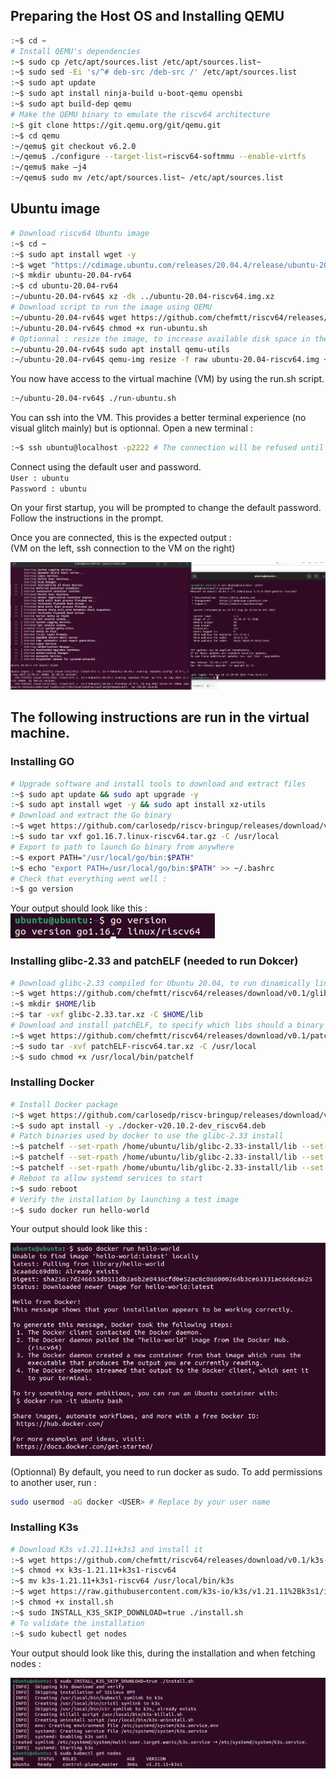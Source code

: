 ## Preparing the Host OS and Installing QEMU

```bash
:~$ cd ~ 
# Install QEMU's dependencies
:~$ sudo cp /etc/apt/sources.list /etc/apt/sources.list~ 
:~$ sudo sed -Ei 's/^# deb-src /deb-src /' /etc/apt/sources.list 
:~$ sudo apt update
:~$ sudo apt install ninja-build u-boot-qemu opensbi 
:~$ sudo apt build-dep qemu
# Make the QEMU binary to emulate the riscv64 architecture
:~$ git clone https://git.qemu.org/git/qemu.git 
:~$ cd qemu
:~/qemu$ git checkout v6.2.0 
:~/qemu$ ./configure --target-list=riscv64-softmmu --enable-virtfs 
:~/qemu$ make –j4 
:~/qemu$ sudo mv /etc/apt/sources.list~ /etc/apt/sources.list 
```

## Ubuntu image

```bash
# Download riscv64 Ubuntu image
:~$ cd ~ 
:~$ sudo apt install wget -y
:~$ wget "https://cdimage.ubuntu.com/releases/20.04.4/release/ubuntu-20.04.4-preinstalled-server-riscv64+unmatched.img.xz" -O ubuntu-20.04-riscv64.img.xz
:~$ mkdir ubuntu-20.04-rv64
:~$ cd ubuntu-20.04-rv64
:~/ubuntu-20.04-rv64$ xz -dk ../ubuntu-20.04-riscv64.img.xz
# Download script to run the image using QEMU
:~/ubuntu-20.04-rv64$ wget https://github.com/chefmtt/riscv64/releases/download/v0.1/run-ubuntu.sh
:~/ubuntu-20.04-rv64$ chmod +x run-ubuntu.sh
# Optionnal : resize the image, to increase available disk space in the virtual machine
:~/ubuntu-20.04-rv64$ sudo apt install qemu-utils
:~/ubuntu-20.04-rv64$ qemu-img resize -f raw ubuntu-20.04-riscv64.img +15G
```

You now have access to the virtual machine (VM) by using the run.sh script.

```bash
:~/ubuntu-20.04-rv64$ ./run-ubuntu.sh
```

You can ssh into the VM. This provides a better terminal experience (no visual glitch mainly) but is optionnal. Open a new terminal :

```bash
:~$ ssh ubuntu@localhost -p2222 # The connection will be refused until the VM has fully started : just wait a minute and retry.
```
Connect using the default user and password.  
`User : ubuntu`  
`Password : ubuntu`  

On your first startup, you will be prompted to change the default password. Follow the instructions in the prompt.

Once you are connected, this is the expected output :  
(VM on the left, ssh connection to the VM on the right)

![Screenshot showcasing the virtual machine running in a terminal and another terminal with a ssh connection to the virtual machine](images/vm-launched-ssh.png)

## The following instructions are run in the virtual machine.

### Installing GO

```bash
# Upgrade software and install tools to download and extract files
:~$ sudo apt update && sudo apt upgrade -y
:~$ sudo apt install wget -y && sudo apt install xz-utils
# Download and extract the Go binary
:~$ wget https://github.com/carlosedp/riscv-bringup/releases/download/v1.0/go1.16.7.linux-riscv64.tar.gz 
:~$ sudo tar vxf go1.16.7.linux-riscv64.tar.gz -C /usr/local
# Export to path to launch Go binary from anywhere
:~$ export PATH="/usr/local/go/bin:$PATH"
:~$ echo "export PATH=/usr/local/go/bin:$PATH" >> ~/.bashrc
# Check that everything went well :
:~$ go version
```
Your output should look like this :
![Screenshot showing the output of command go version](images/go-version.png)

### Installing glibc-2.33 and patchELF (needed to run Dokcer)

```bash
# Download glibc-2.33 compiled for Ubuntu 20.04, to run dinamically linked binaries compiled against it
:~$ wget https://github.com/chefmtt/riscv64/releases/download/v0.1/glibc-2.33.tar.xz
:~$ mkdir $HOME/lib
:~$ tar -vxf glibc-2.33.tar.xz -C $HOME/lib
# Download and install patchELF, to specify which libs should a binary use
:~$ wget https://github.com/chefmtt/riscv64/releases/download/v0.1/patchELF-riscv64.tar.xz
:~$ sudo tar -xvf patchELF-riscv64.tar.xz -C /usr/local
:~$ sudo chmod +x /usr/local/bin/patchelf
```

### Installing Docker

```bash
# Install Docker package
:~$ wget https://github.com/carlosedp/riscv-bringup/releases/download/v1.0/docker-v20.10.2-dev_riscv64.deb 
:~$ sudo apt install -y ./docker-v20.10.2-dev_riscv64.deb
# Patch binaries used by docker to use the glibc-2.33 install
:~$ patchelf --set-rpath /home/ubuntu/lib/glibc-2.33-install/lib --set-interpreter /home/ubuntu/lib/glibc-2.33-install/lib/ld-linux-riscv64-lp64d.so.1 /usr/local/sbin/runc
:~$ patchelf --set-rpath /home/ubuntu/lib/glibc-2.33-install/lib --set-interpreter /home/ubuntu/lib/glibc-2.33-install/lib/ld-linux-riscv64-lp64d.so.1 /usr/local/bin/ctr
:~$ patchelf --set-rpath /home/ubuntu/lib/glibc-2.33-install/lib --set-interpreter /home/ubuntu/lib/glibc-2.33-install/lib/ld-linux-riscv64-lp64d.so.1 /usr/local/bin/containerd
# Reboot to allow systemd services to start
:~$ sudo reboot
# Verify the installation by launching a test image
:~$ sudo docker run hello-world
```
Your output should look like this :  

![Screenshot showing the output of command docker run hello-world](images/docker-hello-world.png)

(Optionnal) By default, you need to run docker as sudo. To add permissions to another user, run :

```bash
sudo usermod -aG docker <USER> # Replace by your user name
```

### Installing K3s

```bash
# Download K3s v1.21.11+k3s1 and install it
:~$ wget https://github.com/chefmtt/riscv64/releases/download/v0.1/k3s-1.21.11+k3s1-riscv64
:~$ chmod +x k3s-1.21.11+k3s1-riscv64
:~$ mv k3s-1.21.11+k3s1-riscv64 /usr/local/bin/k3s
:~$ wget https://raw.githubusercontent.com/k3s-io/k3s/v1.21.11%2Bk3s1/install.sh
:~$ chmod +x install.sh
:~$ sudo INSTALL_K3S_SKIP_DOWNLOAD=true ./install.sh
# To validate the installation
:~$ sudo kubectl get nodes
```
Your output should look like this, during the installation and when fetching nodes :  

![Screenshot showing the output of k3s installation process and output of command kubectl get nodes](images/k3s-output.png)

